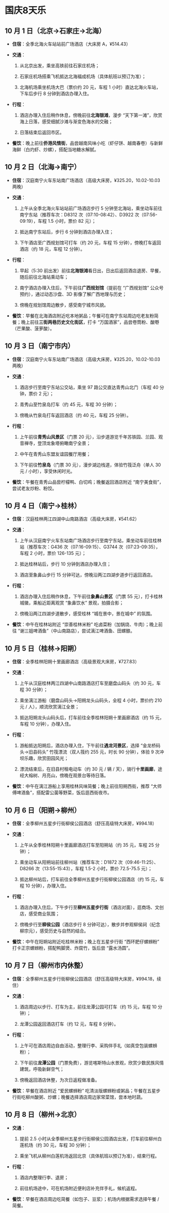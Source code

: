 # 国庆8天乐

## 10 月 1 日（北京→石家庄→北海）

- **住宿**：全季北海火车站站前广场酒店（大床房 A，¥514.43）

* **交通**：
  1.  从北京出发，乘坐高铁前往石家庄机场；

  2.  石家庄机场搭乘飞机抵达北海福成机场（具体航班以预订为准）；

  3.  北海机场乘坐机场大巴（票价约 20 元，车程 1 小时）直达北海火车站，下车后步行 8 分钟到酒店办理入住。

- **行程**：
  1.  酒店办理入住后稍作休息，傍晚前往**北海银滩**，漫步 “天下第一滩”，欣赏海上日落，感受细腻沙滩与渐变色海水的交融；

  2.  日落结束后返回市区。

- **餐饮**：晚上前往**侨港风情街**，品尝越南风味小吃（虾仔饼、越南春卷）与新鲜海鲜（白灼虾、炒螺），搭配当地糖水解腻。

## 10 月 2 日（北海→南宁）

- **住宿**：汉庭南宁火车东站南广场酒店（高级大床房，¥325.20，10.02-10.03 两晚）

* **交通**：
  1.  上午从全季北海火车站站前广场酒店步行 5 分钟至北海站，乘坐动车前往南宁东站（推荐车次：D8312 次（07:10-08:42）、D3922 次（07:56-09:19），车程 1.5 小时，票价 82 元）；

  2.  抵达南宁东站后，步行 6 分钟到酒店办理入住；

  3.  下午酒店至广西规划馆可打车（约 20 元，车程 15 分钟），傍晚打车返回酒店（约 18 元，车程 12 分钟）。

- **行程**：
  1.  早起（5:30 前出发）前往**北海银滩**看日出，日出后返回酒店退房、早餐，随后前往北海站乘动车；

  2.  南宁酒店办理入住后，下午前往**广西规划馆**（提前在 “广西规划馆” 公众号预约），通过动态沙盘、3D 影像了解广西地理与历史；

  3.  傍晚在规划馆周边散步，感受南宁城市风貌。

- **餐饮**：早餐在北海酒店附近吃本地粥品；午餐可在南宁东站周边吃老友粉简餐；晚上前往**三街两巷历史文化街区**，打卡 “万国酒家”，品尝卷筒粉、酸嘢（芒果酸、菠萝酸）。

## 10 月 3 日（南宁市内）

- **住宿**：汉庭南宁火车东站南广场酒店（高级大床房，¥325.20，10.02-10.03 两晚）

* **交通**：
  1.  酒店步行至南宁东站公交站，乘坐 97 路公交直达青秀山北门（车程 40 分钟，票价 2 元）；

  2.  青秀山至竹泉岛打车（约 45 元，车程 30 分钟）；

  3.  傍晚从竹泉岛打车返回酒店（约 40 元，车程 25 分钟）。

- **行程**：
  1.  上午前往**青秀山风景区**（门票 20 元），沿步道游览千年苏铁园、兰园、观音禅寺，登顶龙象塔俯瞰南宁全景；

  2.  中午在青秀山东盟友谊园餐厅用餐；

  3.  下午前往**竹泉岛**（门票 30 元），漫步湖边栈道，体验竹筏泛舟（单人 30 元 / 小时），享受休闲时光。

- **餐饮**：午餐在青秀山品尝柠檬鸭、白切鸡；晚餐返回酒店附近 “南宁美食街”，尝试老友炒粉、粉饺。

## 10 月 4 日（南宁→桂林）

- **住宿**：汉庭桂林两江四湖中山南路酒店（高级大床房，¥541.62）

* **交通**：
  1.  上午从汉庭南宁火车东站南广场酒店步行至南宁东站，乘坐动车前往桂林站（推荐车次：G436 次（07:16-09:15）、G3744 次（07:23-09:35），车程 2 小时，票价 126-135 元）；

  2.  抵达桂林站后，步行 10 分钟到酒店办理入住；

  3.  酒店至象鼻山步行 15 分钟可达，傍晚沿两江四湖步道步行返回酒店。

- **行程**：
  1.  酒店办理入住后稍作休息，下午前往**象鼻山景区**（门票 55 元），打卡桂林城徽，乘船近距离观赏 “象鼻饮水” 景观，拍摄合影；

  2.  傍晚沿两江四湖步道散步，感受桂林 “城在景中，景在城中” 的氛围。

- **餐饮**：中午在桂林站附近 “崇善桂林米粉” 吃卤菜粉（加锅烧、牛肉）；晚上前往 “谢三姐啤酒鱼”（中山南路店），尝试漓江啤酒鱼、田螺酿。

## 10 月 5 日（桂林→阳朔）

- **住宿**：全季桂林阳朔十里画廊酒店（高级景观大床房，¥727.83）

* **交通**：
  1.  上午从汉庭桂林两江四湖中山南路酒店打车至磨盘山码头（约 30 元，车程 30 分钟）；

  2.  乘坐漓江游船（磨盘山码头→阳朔龙头山码头，全程 4 小时，票价约 210 元 / 人），顺流欣赏漓江全景；

  3.  抵达阳朔龙头山码头后，打车前往全季桂林阳朔十里画廊酒店（约 15 元，车程 10 分钟），办理入住。

- **行程**：
  1.  游船抵达阳朔后，酒店办理入住，下午前往**遇龙河景区**，选择 “金龙桥码头→旧县码头” 竹筏漂流（双人筏约 255 元，时长 90 分钟），体验 9 次冲坝乐趣，欣赏田园风光；

  2.  漂流结束后，在旧县村租电动车（约 30 元 / 辆 / 天），骑行**十里画廊**，途经大榕树、月亮山，傍晚在观景台等待日落。

- **餐饮**：中午在漓江游船上享用桂林风味简餐；晚上前往阳朔西街，推荐 “大师傅啤酒鱼”，搭配雷公菌等野菜，饭后逛西街夜市。

## 10 月 6 日（阳朔→柳州）

- **住宿**：全季柳州五星步行街柳侯公园酒店（舒压高级特大床房，¥994.18）

* **交通**：
  1.  上午从全季桂林阳朔十里画廊酒店打车至阳朔站（约 35 元，车程 25 分钟）；

  2.  乘坐动车从阳朔站前往柳州站（推荐车次：D1872 次（09:46-11:25）、D8266 次（13:55-15:43），车程 1.5-2 小时，票价 72.5-75.5 元）；

  3.  抵达柳州站后，打车前往全季柳州五星步行街柳侯公园酒店（约 15 元，车程 10 分钟），办理入住。

- **行程**：
  1.  酒店办理入住后，下午步行至**柳州五星步行街**（酒店对面），逛商场、文创店，感受商业氛围；

  2.  傍晚步行至**柳侯公园**（酒店步行 8 分钟可达），散步并参观柳侯祠（纪念柳宗元），感受历史与自然的结合。

- **餐饮**：中午在阳朔站附近吃桂林米粉；晚上在五星步行街 “西环肥仔螺蛳粉” 打卡正宗螺蛳粉，搭配鸭脚煲、炸腐竹，饭后尝 “露水汤圆”。

## 10 月 7 日（柳州市内休整）

- **住宿**：全季柳州五星步行街柳侯公园酒店（舒压高级特大床房，¥994.18，续住）

* **交通**：
  1.  酒店周边以步行、打车为主，前往龙潭公园可打车（约 15 元，车程 10 分钟）；

  2.  龙潭公园返回酒店打车（约 12 元，车程 8 分钟）。

- **行程**：
  1.  上午可在酒店周边自由活动，整理行李、采购伴手礼（如真空包装螺蛳粉）；

  2.  下午前往**龙潭公园**（门票免费），游览喀斯特山水景观，欣赏少数民族风情建筑，呼吸新鲜空气；

  3.  傍晚返回酒店休整，为次日返程做准备。

- **餐饮**：早餐在酒店附近 “爱民螺蛳粉” 吃清淡版螺蛳粉或粥品；午餐在五星步行街吃柳州酸粥、炒螺；晚餐选择酒店周边家常菜馆，尝本地时蔬。

## 10 月 8 日（柳州→北京）

- **交通**：
  1.  提前 2.5 小时从全季柳州五星步行街柳侯公园酒店出发，打车前往柳州白莲机场（约 30 元，车程 30 分钟）；

  2.  乘坐飞机从柳州白莲机场返回北京（具体航班以预订为准），结束行程。

- **行程**：
  1.  酒店内整理行李、退房；

  2.  前往机场途中，可在机场附近便利店补充伴手礼，候机返程。

- **餐饮**：早餐在酒店周边吃简餐（如包子、豆浆）；机场内根据需求选择午餐 / 简餐。
